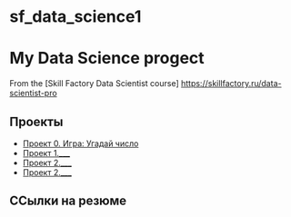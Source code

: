 # sf_data_science1
# My Data Science progect
From the [Skill Factory Data Scientist course] https://skillfactory.ru/data-scientist-pro
## Проекты
* [Проект 0. Игра: Угадай число](https://github.com/NovikovaEA/sf_data_science1/tree/main/progect_0)
* [Проект 1.___](___)
* [Проект 2.___](___)
* [Проект 2.___](___)
## ССылки на резюме